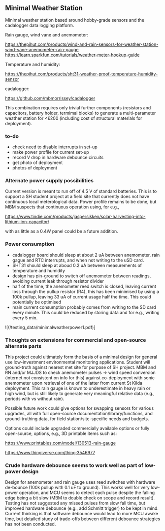 ## Minimal Weather Station



Minimal weather station based around hobby-grade sensors and the cadalogger data logging 
platform.

Rain gauge, wind vane and anemometer:

https://thepihut.com/products/wind-and-rain-sensors-for-weather-station-wind-vane-anemometer-rain-gauge
https://learn.sparkfun.com/tutorials/weather-meter-hookup-guide

Temperature and humidity:

https://thepihut.com/products/sht31-weather-proof-temperature-humidity-sensor

cadalogger:

https://github.com/mbmorrissey/cadalogger

This combination requires only trivial further components (resistors and capacitors, 
battery holder, termimal blocks) to generate a multi-parameter weather station for <£200 
(including cost of 
structural materials for deployment).



### to-do

- check need to disable interrupts in set-up
- make power profile for current set-up
- record V drop in hardware debounce circuits
- get photo of deployment
- photos of deployment


### Alternate power supply possibilities

Current version is meant to run off of 4.5 V of standard batteries.  This is to support a 
SH student project at a field site that currently does not have continuous local 
meterological data.  Power profile remains to be done, but MBM suspects that continuous 
operation using, for e.g., 

https://www.tindie.com/products/jaspersikken/solar-harvesting-into-lithium-ion-capacitor/

with as little as a 0.4W panel could be a future addition.

### Power consumption

- cadalogger board should sleep at about 2 uA between anemometer, rain gague and RTC 
interrupts, and when not writing to the uSD card.
- SHT31 should sleep at aboud 0.2 uA between measurements of temperature and humidity
- design has pin-ground to switch off anemometer between readings, avoiding current leak 
through resistor divider
- half of the time, the anemometer reed switch is closed, leaving current loss through the 
pullup resistor (R4), this has been minimised by using a 100k pullup, leaving 33 uA of 
current usage half the time.  This could potentially be optimised
- main current consumption probably comes from writing to the SD card every minute.  This 
could be reduced by storing data and for e.g., writing every 5 min.

![(/testing_data/minimalweatherpower1.pdf)]


### Thoughts on extensions for commercial and open-source alternate parts

This project could ultimately form the basis of a minimal design for general use 
low-investment environmental monitoring applications.  Student will ground-truth against 
nearest met site for purpose of SH project. MBM and RN and/or MJJDS to check anemometer 
pulses -> wind speed conversion (internet not consistent on info for this) against 
co-deployment with sonic anemometer upon retrieval of 
one of the latter from current St Kilda deployment.  This rain gauge is known to 
underestimate in heavy rain or high wind, but is still likely 
to generate very meaningful relative data (e.g., periods with vs without rain).



Possible future work could give options for swapping sensors for various upgrades, all 
with full open-source documentation/library/functions, and ground-truthing data, for field 
station/site-specific needs and budgets.

Options could include upgraded commercially available options or fully open-source, 
options, e.g., 3D printable items such as:

https://www.printables.com/model/130513-rain-gauge

https://www.thingiverse.com/thing:3546977



### Crude hardware debounce seems to work well as part of low-power design

Design for anemometer and rain gauge uses reed switches with hardware de-bounce (100k 
pullup with 0.1 uF to ground).  This works well for very low-power operation, and MCU seems to detect each pulse 
despite the falling edge being a bit slow (MBM to double check on scope and record result).  Testing has not 
suggested any missed pulses from slow fall time, but improved hardware debounce (e.g., add Schmitt trigger) to 
be kept in mind.  Current thinking is that software debounce would lead to more MCU awake time, but detailed 
study of trade-offs between different debounce strategies has not been conducted.
